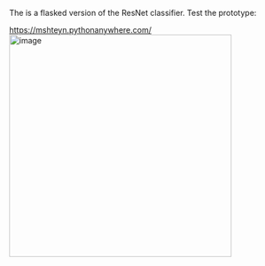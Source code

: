 The is a flasked version of the ResNet classifier. 
Test the prototype: 

https://mshteyn.pythonanywhere.com/
<img width="401" alt="image" src="https://github.com/mshteyn/Street-View-Classifier/assets/5659756/7b418d1f-1a02-43dc-925a-48e82407e669">
